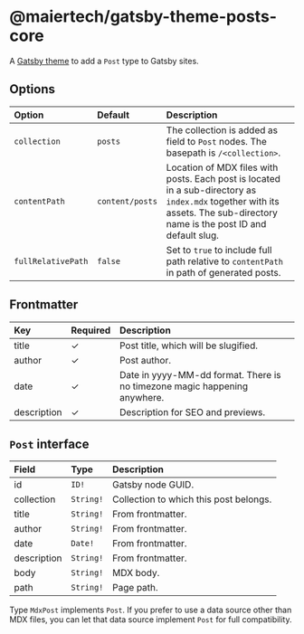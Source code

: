 # @maiertech/gatsby-theme-posts-core

A [Gatsby theme](https://www.gatsbyjs.com/docs/themes/what-are-gatsby-themes/)
to add a `Post` type to Gatsby sites.

## Options

| Option             | Default         | Description                                                                                                                                                                |
| :----------------- | :-------------- | :------------------------------------------------------------------------------------------------------------------------------------------------------------------------- |
| `collection`       | `posts`         | The collection is added as field to `Post` nodes. The basepath is `/<collection>`.                                                                                         |
| `contentPath`      | `content/posts` | Location of MDX files with posts. Each post is located in a sub-directory as `index.mdx` together with its assets. The sub-directory name is the post ID and default slug. |
| `fullRelativePath` | `false`         | Set to `true` to include full path relative to `contentPath` in path of generated posts.                                                                                   |

## Frontmatter

| Key         | Required | Description                                                               |
| :---------- | :------- | :------------------------------------------------------------------------ |
| title       | ✓        | Post title, which will be slugified.                                      |
| author      | ✓        | Post author.                                                              |
| date        | ✓        | Date in yyyy-MM-dd format. There is no timezone magic happening anywhere. |
| description | ✓        | Description for SEO and previews.                                         |

## `Post` interface

| Field       | Type      | Description                            |
| :---------- | :-------- | :------------------------------------- |
| id          | `ID!`     | Gatsby node GUID.                      |
| collection  | `String!` | Collection to which this post belongs. |
| title       | `String!` | From frontmatter.                      |
| author      | `String!` | From frontmatter.                      |
| date        | `Date!`   | From frontmatter.                      |
| description | `String!` | From frontmatter.                      |
| body        | `String!` | MDX body.                              |
| path        | `String!` | Page path.                             |

Type `MdxPost` implements `Post`. If you prefer to use a data source other than
MDX files, you can let that data source implement `Post` for full compatibility.
